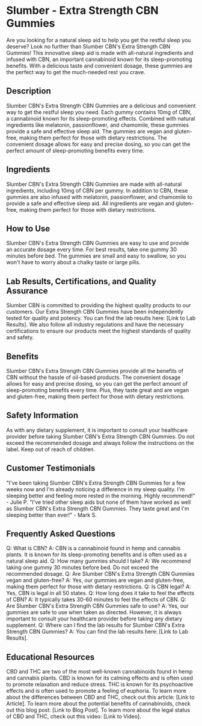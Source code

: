 # Slumber - Extra Strength CBN Gummies
Are you looking for a natural sleep aid to help you get the restful sleep you deserve? Look no further than Slumber CBN's Extra Strength CBN Gummies! This innovative sleep aid is made with all-natural ingredients and infused with CBN, an important cannabinoid known for its sleep-promoting benefits. With a delicious taste and convenient dosage, these gummies are the perfect way to get the much-needed rest you crave.
## Description
Slumber CBN's Extra Strength CBN Gummies are a delicious and convenient way to get the restful sleep you need. Each gummy contains 10mg of CBN, a cannabinoid known for its sleep-promoting effects. Combined with natural ingredients like melatonin, passionflower, and chamomile, these gummies provide a safe and effective sleep aid. The gummies are vegan and gluten-free, making them perfect for those with dietary restrictions. The convenient dosage allows for easy and precise dosing, so you can get the perfect amount of sleep-promoting benefits every time.
## Ingredients
Slumber CBN's Extra Strength CBN Gummies are made with all-natural ingredients, including 10mg of CBN per gummy. In addition to CBN, these gummies are also infused with melatonin, passionflower, and chamomile to provide a safe and effective sleep aid. All ingredients are vegan and gluten-free, making them perfect for those with dietary restrictions. 
## How to Use
Slumber CBN's Extra Strength CBN Gummies are easy to use and provide an accurate dosage every time. For best results, take one gummy 30 minutes before bed. The gummies are small and easy to swallow, so you won't have to worry about a chalky taste or large pills.
## Lab Results, Certifications, and Quality Assurance
Slumber CBN is committed to providing the highest quality products to our customers. Our Extra Strength CBN Gummies have been independently tested for quality and potency. You can find the lab results here: [Link to Lab Results]. We also follow all industry regulations and have the necessary certifications to ensure our products meet the highest standards of quality and safety.
## Benefits
Slumber CBN's Extra Strength CBN Gummies provide all the benefits of CBN without the hassle of oil-based products. The convenient dosage allows for easy and precise dosing, so you can get the perfect amount of sleep-promoting benefits every time. Plus, they taste great and are vegan and gluten-free, making them perfect for those with dietary restrictions. 
## Safety Information
As with any dietary supplement, it is important to consult your healthcare provider before taking Slumber CBN's Extra Strength CBN Gummies. Do not exceed the recommended dosage and always follow the instructions on the label. Keep out of reach of children.
## Customer Testimonials
"I've been taking Slumber CBN's Extra Strength CBN Gummies for a few weeks now and I'm already noticing a difference in my sleep quality. I'm sleeping better and feeling more rested in the morning. Highly recommend!" - Julie P. 
"I've tried other sleep aids but none of them have worked as well as Slumber CBN's Extra Strength CBN Gummies. They taste great and I'm sleeping better than ever!" - Mark S.
## Frequently Asked Questions
Q: What is CBN?
A: CBN is a cannabinoid found in hemp and cannabis plants. It is known for its sleep-promoting benefits and is often used as a natural sleep aid.
Q: How many gummies should I take?
A: We recommend taking one gummy 30 minutes before bed. Do not exceed the recommended dosage.
Q: Are Slumber CBN's Extra Strength CBN Gummies vegan and gluten-free?
A: Yes, our gummies are vegan and gluten-free, making them perfect for those with dietary restrictions.
Q: Is CBN legal?
A: Yes, CBN is legal in all 50 states.
Q: How long does it take to feel the effects of CBN?
A: It typically takes 30-60 minutes to feel the effects of CBN.
Q: Are Slumber CBN's Extra Strength CBN Gummies safe to use?
A: Yes, our gummies are safe to use when taken as directed. However, it is always important to consult your healthcare provider before taking any dietary supplement.
Q: Where can I find the lab results for Slumber CBN's Extra Strength CBN Gummies?
A: You can find the lab results here: [Link to Lab Results]. 
## Educational Resources
CBD and THC are two of the most well-known cannabinoids found in hemp and cannabis plants. CBD is known for its calming effects and is often used to promote relaxation and reduce stress. THC is known for its psychoactive effects and is often used to promote a feeling of euphoria. To learn more about the differences between CBD and THC, check out this article: [Link to Article]. To learn more about the potential benefits of cannabinoids, check out this blog post: [Link to Blog Post]. To learn more about the legal status of CBD and THC, check out this video: [Link to Video].